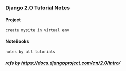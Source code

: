 ### Django 2.0 Tutorial Notes

#### Project

    create mysite in virtual env

#### NoteBooks

    notes by all tutorials

##### refs by https://docs.djangoproject.com/en/2.0/intro/